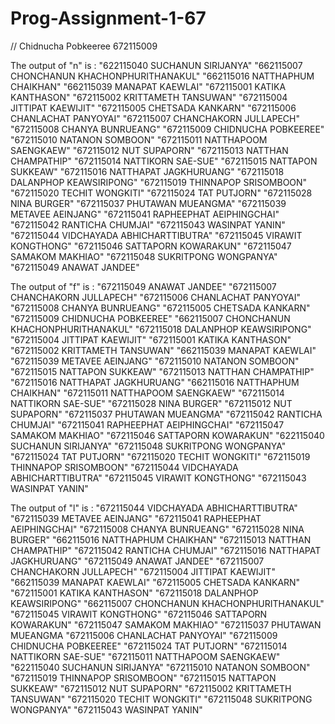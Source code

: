 # Prog-Assignment-1-67

// Chidnucha Pobkeeree 672115009

The output of "n" is : 
"622115040 SUCHANUN SIRIJANYA"
"662115007 CHONCHANUN KHACHONPHURITHANAKUL"
"662115016 NATTHAPHUM CHAIKHAN"
"662115039 MANAPAT KAEWLAI"
"672115001 KATIKA KANTHASON"
"672115002 KRITTAMETH TANSUWAN"
"672115004 JITTIPAT KAEWIJIT"
"672115005 CHETSADA KANKARN"
"672115006 CHANLACHAT PANYOYAI"
"672115007 CHANCHAKORN JULLAPECH"
"672115008 CHANYA BUNRUEANG"
"672115009 CHIDNUCHA POBKEEREE"
"672115010 NATANON SOMBOON"
"672115011 NATTHAPOOM SAENGKAEW"
"672115012 NUT SUPAPORN"
"672115013 NATTHAN CHAMPATHIP"
"672115014 NATTIKORN SAE-SUE"
"672115015 NATTAPON SUKKEAW"
"672115016 NATTHAPAT JAGKHURUANG"
"672115018 DALANPHOP KEAWSIRIPONG"
"672115019 THINNAPOP SRISOMBOON"
"672115020 TECHIT WONGKITI"
"672115024 TAT PUTJORN"
"672115028 NINA BURGER"
"672115037 PHUTAWAN MUEANGMA"
"672115039 METAVEE AEINJANG"
"672115041 RAPHEEPHAT AEIPHINGCHAI"
"672115042 RANTICHA CHUMJAI"
"672115043 WASINPAT YANIN"
"672115044 VIDCHAYADA ABHICHARTTIBUTRA"
"672115045 VIRAWIT KONGTHONG"
"672115046 SATTAPORN KOWARAKUN"
"672115047 SAMAKOM MAKHIAO"
"672115048 SUKRITPONG WONGPANYA"
"672115049 ANAWAT JANDEE"


The output of "f" is : 
"672115049 ANAWAT JANDEE"
"672115007 CHANCHAKORN JULLAPECH"
"672115006 CHANLACHAT PANYOYAI"
"672115008 CHANYA BUNRUEANG"
"672115005 CHETSADA KANKARN"
"672115009 CHIDNUCHA POBKEEREE"
"662115007 CHONCHANUN KHACHONPHURITHANAKUL"
"672115018 DALANPHOP KEAWSIRIPONG"
"672115004 JITTIPAT KAEWIJIT"
"672115001 KATIKA KANTHASON"
"672115002 KRITTAMETH TANSUWAN"
"662115039 MANAPAT KAEWLAI"
"672115039 METAVEE AEINJANG"
"672115010 NATANON SOMBOON"
"672115015 NATTAPON SUKKEAW"
"672115013 NATTHAN CHAMPATHIP"
"672115016 NATTHAPAT JAGKHURUANG"
"662115016 NATTHAPHUM CHAIKHAN"
"672115011 NATTHAPOOM SAENGKAEW"
"672115014 NATTIKORN SAE-SUE"
"672115028 NINA BURGER"
"672115012 NUT SUPAPORN"
"672115037 PHUTAWAN MUEANGMA"
"672115042 RANTICHA CHUMJAI"
"672115041 RAPHEEPHAT AEIPHINGCHAI"
"672115047 SAMAKOM MAKHIAO"
"672115046 SATTAPORN KOWARAKUN"
"622115040 SUCHANUN SIRIJANYA"
"672115048 SUKRITPONG WONGPANYA"
"672115024 TAT PUTJORN"
"672115020 TECHIT WONGKITI"
"672115019 THINNAPOP SRISOMBOON"
"672115044 VIDCHAYADA ABHICHARTTIBUTRA"
"672115045 VIRAWIT KONGTHONG"
"672115043 WASINPAT YANIN"

The output of "l" is : 
"672115044 VIDCHAYADA ABHICHARTTIBUTRA"
"672115039 METAVEE AEINJANG"
"672115041 RAPHEEPHAT AEIPHINGCHAI"
"672115008 CHANYA BUNRUEANG"
"672115028 NINA BURGER"
"662115016 NATTHAPHUM CHAIKHAN"
"672115013 NATTHAN CHAMPATHIP"
"672115042 RANTICHA CHUMJAI"
"672115016 NATTHAPAT JAGKHURUANG"
"672115049 ANAWAT JANDEE"
"672115007 CHANCHAKORN JULLAPECH"
"672115004 JITTIPAT KAEWIJIT"
"662115039 MANAPAT KAEWLAI"
"672115005 CHETSADA KANKARN"
"672115001 KATIKA KANTHASON"
"672115018 DALANPHOP KEAWSIRIPONG"
"662115007 CHONCHANUN KHACHONPHURITHANAKUL"
"672115045 VIRAWIT KONGTHONG"
"672115046 SATTAPORN KOWARAKUN"
"672115047 SAMAKOM MAKHIAO"
"672115037 PHUTAWAN MUEANGMA
"672115006 CHANLACHAT PANYOYAI"
"672115009 CHIDNUCHA POBKEEREE"
"672115024 TAT PUTJORN"
"672115014 NATTIKORN SAE-SUE"
"672115011 NATTHAPOOM SAENGKAEW"
"622115040 SUCHANUN SIRIJANYA"
"672115010 NATANON SOMBOON"
"672115019 THINNAPOP SRISOMBOON"
"672115015 NATTAPON SUKKEAW"
"672115012 NUT SUPAPORN"
"672115002 KRITTAMETH TANSUWAN"
"672115020 TECHIT WONGKITI"
"672115048 SUKRITPONG WONGPANYA"
"672115043 WASINPAT YANIN"
